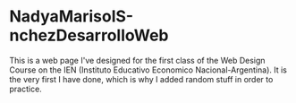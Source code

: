 # NadyaMarisolS-nchezDesarrolloWeb
This is a web page I've designed for the first class of the Web Design Course on the IEN (Instituto Educativo Economico Nacional-Argentina). It is the very first I have done, which is why I added random stuff in order to practice.